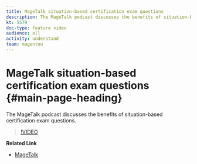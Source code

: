 ```yaml
---
title: MageTalk situation-based certification exam questions
description: The MageTalk podcast discusses the benefits of situation-based certification exam questions.
kt: 5579
doc-type: feature video
audience: all
activity: understand
team: magentou
---
```


# MageTalk situation-based certification exam questions {#main-page-heading}

The MageTalk podcast discusses the benefits of situation-based certification exam questions.

>[!VIDEO](https://video.tv.adobe.com/v/35767)

**Related Link**

* [MageTalk](https://magetalk.com/)
